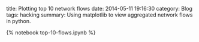 title: Plotting top 10 network flows
date: 2014-05-11 19:16:30
category: Blog
tags: hacking
summary: Using matplotlib to view aggregated network flows in python.

{% notebook top-10-flows.ipynb %}
